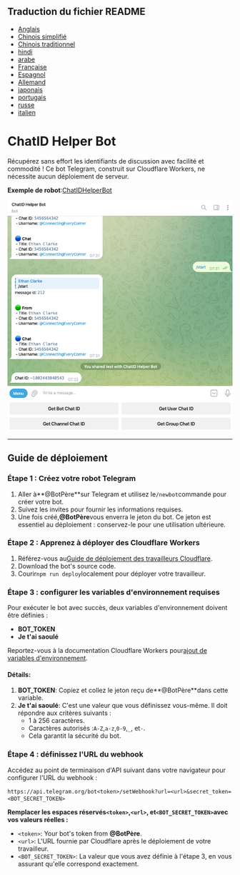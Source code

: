 ## Traduction du fichier README

-   [Anglais](README.md)
-   [Chinois simplifié](README.zh-CN.md)
-   [Chinois traditionnel](README.zh-TW.md)
-   [hindi](README.hi.md)
-   [arabe](README.ar.md)
-   [Française](README.fr.md)
-   [Espagnol](README.es.md)
-   [Allemand](README.de.md)
-   [japonais](README.ja.md)
-   [portugais](README.pt.md)
-   [russe](README.ru.md)
-   [italien](README.it.md)

# ChatID Helper Bot

Récupérez sans effort les identifiants de discussion avec facilité et commodité ! Ce bot Telegram, construit sur Cloudflare Workers, ne nécessite aucun déploiement de serveur.

**Exemple de robot**:[ChatIDHelperBot](https://t.me/ChatIDHelperBot)

![screenshot](https://raw.githubusercontent.com/CECEthanClarke/get-chatid-bot-cf-worker/refs/heads/main/other/screenshot.jpg)

* * *

## Guide de déploiement

### Étape 1 : Créez votre robot Telegram

1.  Aller à**@BotPère**sur Telegram et utilisez le`/newbot`commande pour créer votre bot.
2.  Suivez les invites pour fournir les informations requises.
3.  Une fois créé,**@BotPère**vous enverra le jeton du bot. Ce jeton est essentiel au déploiement : conservez-le pour une utilisation ultérieure.

### Étape 2 : Apprenez à déployer des Cloudflare Workers

1.  Référez-vous au[Guide de déploiement des travailleurs Cloudflare](https://developers.cloudflare.com/workers/get-started/guide/).
2.  Download the bot's source code.  
3.  Courir`npm run deploy`localement pour déployer votre travailleur.

### Étape 3 : configurer les variables d'environnement requises

Pour exécuter le bot avec succès, deux variables d'environnement doivent être définies :

-   **BOT_TOKEN**
-   **Je t'ai saoulé**

Reportez-vous à la documentation Cloudflare Workers pour[ajout de variables d'environnement](https://developers.cloudflare.com/workers/configuration/environment-variables/#add-environment-variables-via-the-dashboard).

#### Détails:

1.  **BOT_TOKEN**: Copiez et collez le jeton reçu de**@BotPère**dans cette variable.
2.  **Je t'ai saoulé**: C'est une valeur que vous définissez vous-même. Il doit répondre aux critères suivants :
    -   1 à 256 caractères.
    -   Caractères autorisés :`A-Z`,`a-z`,`0-9`,`_`, et`-`.
    -   Cela garantit la sécurité du bot.

### Étape 4 : définissez l'URL du webhook

Accédez au point de terminaison d'API suivant dans votre navigateur pour configurer l'URL du webhook :

    https://api.telegram.org/bot<token>/setWebhook?url=<url>&secret_token=<BOT_SECRET_TOKEN>

**Remplacer les espaces réservés`<token>`,`<url>`, et`<BOT_SECRET_TOKEN>`avec vos valeurs réelles :**

-   `<token>`: Your bot's token from **@BotPère**.
-   `<url>`: L'URL fournie par Cloudflare après le déploiement de votre travailleur.
-   `<BOT_SECRET_TOKEN>`: La valeur que vous avez définie à l'étape 3, en vous assurant qu'elle correspond exactement.

